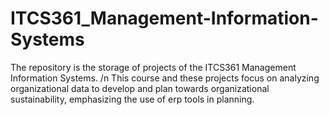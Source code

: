 # ITCS361_Management-Information-Systems
The repository is the storage of projects of the ITCS361 Management Information Systems. /n
This course and these projects focus on analyzing organizational data to develop and plan towards organizational sustainability, emphasizing the use of erp tools in planning.
